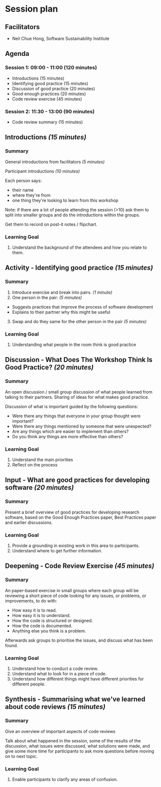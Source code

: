 # Session plan

## Facilitators

* Neil Chue Hong, Software Sustainability Institute

## Agenda

### Session 1: 09:00 - 11:00 (120 minutes)

  * Introductions (15 minutes)
  * Identifying good practice (15 minutes)
  * Discussion of good practice (20 minutes)
  * Good enough practices (20 minutes)
  * Code review exercise (45 minutes)

### Session 2: 11:30 - 13:00 (90 minutes)

  * Code review summary (15 minutes)



## Introductions *(15 minutes)*

### Summary

General introductions from facilitators *(5 minutes)*

Participant introductions *(10 minutes)*

Each person says:
* their name
* where they're from
* one thing they're looking to learn from this workshop

Note: if there are a lot of people attending the session (>10) ask them to split 
into smaller groups and do the introductions within the groups.

Get them to record on post-it notes / flipchart.

### Learning Goal

1. Understand the background of the attendees and how you relate to them.

## Activity - Identifying good practice *(15 minutes)*

### Summary

1. Introduce exercise and break into pairs. *(1 minute)*
2. One person in the pair: *(5 minutes)*
  * Suggests practices that improve the process of software development
  * Explains to their partner why this might be useful
3. Swap and do they same for the other person in the pair *(5 minutes)*

### Learning Goal

1. Understanding what people in the room think is good practice

## Discussion - What Does The Workshop Think Is Good Practice? *(20 minutes)*

### Summary

An open discussion / small group discussion of what people learned from talking to their partners.
Sharing of ideas for what makes good practice.

Discussion of what is important guided by the following questions:
* Were there any things that everyone in your group thought were important?
* Were there any things mentioned by someone that were unexpected?
* Are any things which are easier to implement than others?
* Do you think any things are more effective than others?

### Learning Goal

1. Understand the main priorities
2. Reflect on the process 


## Input - What are good practices for developing software *(20 minutes)*

### Summary

Present a brief overview of good practices for developing research software, 
based on the Good Enough Practices paper, Best Practices paper and earlier discussions.


### Learning Goal

1. Provide a grounding in existing work in this area to participants.
2. Understand where to get further information.

## Deepening - Code Review Exercise *(45 minutes)*

### Summary

An paper-based exercise in small groups where each group will be reviewing a short piece of code looking for any issues,
or problems, or improvements, to do with:
  * How easy it is to read.
  * How easy it is to understand.
  * How the code is structured or designed.
  * How the code is documented.
  * Anything else you think is a problem.

Afterwards ask groups to prioritise the issues, and discuss what has been found.

### Learning Goal

1. Understand how to conduct a code review.
2. Understand what to look for in a piece of code.
3. Understand how different things might have different priorities for different people.

## Synthesis - Summarising what we've learned about code reviews *(15 minutes)*

### Summary

Give an overview of important aspects of code reviews

Talk about what happened in the session, some of the results of the discussion, what issues were discussed, 
what solutions were made, and give some more time for participants to ask more questions before moving on to next topic.

### Learning Goal

1. Enable participants to clarify any areas of confusion.
